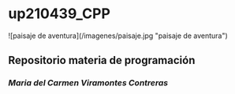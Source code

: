 <h1> up210439_CPP</h1>
![paisaje de aventura](/imagenes/paisaje.jpg "paisaje de aventura")

## Repositorio materia de programación
### _Maria del Carmen Viramontes Contreras_ 

